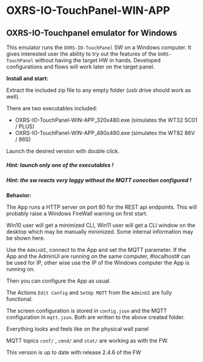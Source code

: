 
# OXRS-IO-TouchPanel-WIN-APP
## OXRS-IO-Touchpanel emulator for Windows

This emulator runs the `OXRS-IO-TouchPanel` SW on a Windows computer. It gives interested user the ability to try out the features of the `OXRS-TouchPanel` without having the target HW in hands. Developed configurations and flows will work later on the target panel.

**Install and start:**

Extract the included zip file to any empty folder (usb drive should work as well).

There are two executables included: 
- OXRS-IO-TouchPanel-WIN-APP_320x480.exe (simulates the WT32 SC01 / PLUS)
- OXRS-IO-TouchPanel-WIN-APP_480x480.exe (simulates the WT82 86V / 86S)
  
Launch the desired version with double click.

##### Hint: launch only one of the executables !

##### Hint: the sw reacts very laggy without the MQTT conection configured !


**Behavior:**

The App runs a HTTP server on port 80 for the REST api endpoints. This will probably raise a Windows FireWall warning on first start.

Win10 user will get a minimized CLI, Win11 user will get a CLI window on the desktop which may be manually minimized. Some internal information may be shown here.

Use the `AdminUI`, connect to the App and set the MQTT parameter. If the App and the AdminUI are running on the same computer, #localhost# can be used for IP, other wise use the IP of the Windows computer the App is running on.

Then you can configure the App as usual.

The Actions `Edit Config` and `SetUp MQTT` from the `AdminUI` are fully functional.

The screen configuration is stored in `config.json` and the MQTT configuration in `mqtt.json`. Both are written to the above created folder.

Everything looks and feels like on the physical wall panel

MQTT topics  `conf/` , `cmnd/` and `stat/` are working as with the FW.

This version is up to date with release 2.4.6 of the FW




